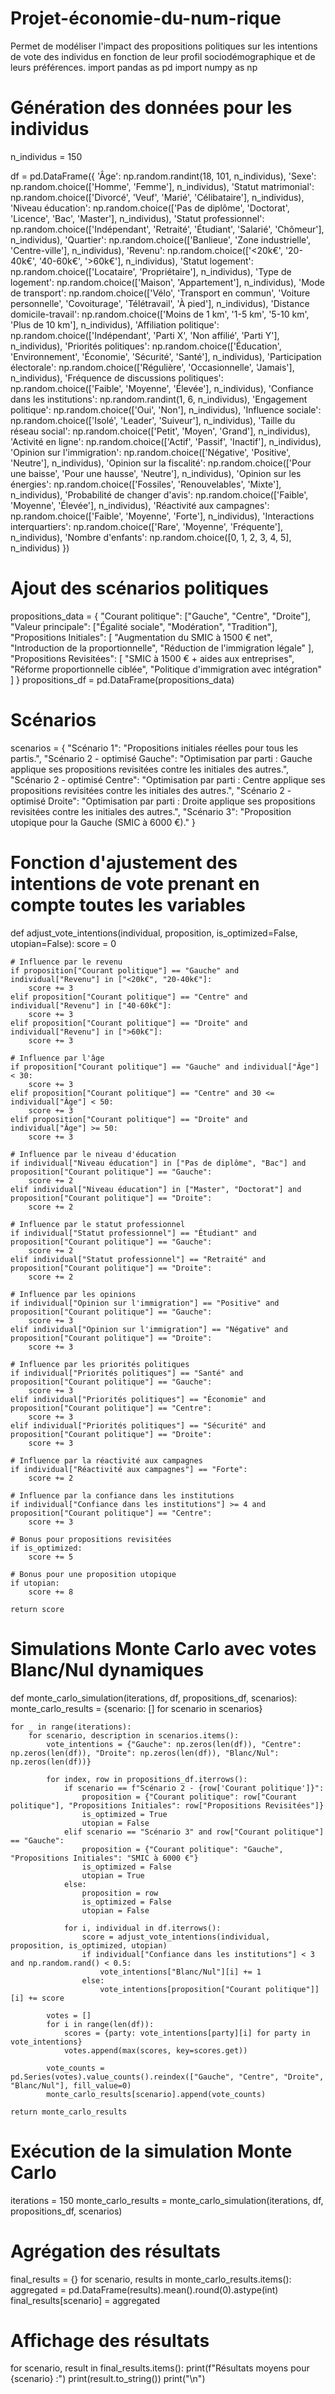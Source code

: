 # Projet-économie-du-num-rique
Permet de modéliser l'impact des propositions politiques sur les intentions de vote des individus en fonction de leur profil sociodémographique et de leurs préférences.
import pandas as pd
import numpy as np

# Génération des données pour les individus
n_individus = 150

df = pd.DataFrame({
    'Âge': np.random.randint(18, 101, n_individus),
    'Sexe': np.random.choice(['Homme', 'Femme'], n_individus),
    'Statut matrimonial': np.random.choice(['Divorcé', 'Veuf', 'Marié', 'Célibataire'], n_individus),
    'Niveau éducation': np.random.choice(['Pas de diplôme', 'Doctorat', 'Licence', 'Bac', 'Master'], n_individus),
    'Statut professionnel': np.random.choice(['Indépendant', 'Retraité', 'Étudiant', 'Salarié', 'Chômeur'], n_individus),
    'Quartier': np.random.choice(['Banlieue', 'Zone industrielle', 'Centre-ville'], n_individus),
    'Revenu': np.random.choice(['<20k€', '20-40k€', '40-60k€', '>60k€'], n_individus),
    'Statut logement': np.random.choice(['Locataire', 'Propriétaire'], n_individus),
    'Type de logement': np.random.choice(['Maison', 'Appartement'], n_individus),
    'Mode de transport': np.random.choice(['Vélo', 'Transport en commun', 'Voiture personnelle', 'Covoiturage', 'Télétravail', 'À pied'], n_individus),
    'Distance domicile-travail': np.random.choice(['Moins de 1 km', '1-5 km', '5-10 km', 'Plus de 10 km'], n_individus),
    'Affiliation politique': np.random.choice(['Indépendant', 'Parti X', 'Non affilié', 'Parti Y'], n_individus),
    'Priorités politiques': np.random.choice(['Éducation', 'Environnement', 'Économie', 'Sécurité', 'Santé'], n_individus),
    'Participation électorale': np.random.choice(['Régulière', 'Occasionnelle', 'Jamais'], n_individus),
    'Fréquence de discussions politiques': np.random.choice(['Faible', 'Moyenne', 'Élevée'], n_individus),
    'Confiance dans les institutions': np.random.randint(1, 6, n_individus),
    'Engagement politique': np.random.choice(['Oui', 'Non'], n_individus),
    'Influence sociale': np.random.choice(['Isolé', 'Leader', 'Suiveur'], n_individus),
    'Taille du réseau social': np.random.choice(['Petit', 'Moyen', 'Grand'], n_individus),
    'Activité en ligne': np.random.choice(['Actif', 'Passif', 'Inactif'], n_individus),
    'Opinion sur l\'immigration': np.random.choice(['Négative', 'Positive', 'Neutre'], n_individus),
    'Opinion sur la fiscalité': np.random.choice(['Pour une baisse', 'Pour une hausse', 'Neutre'], n_individus),
    'Opinion sur les énergies': np.random.choice(['Fossiles', 'Renouvelables', 'Mixte'], n_individus),
    'Probabilité de changer d\'avis': np.random.choice(['Faible', 'Moyenne', 'Élevée'], n_individus),
    'Réactivité aux campagnes': np.random.choice(['Faible', 'Moyenne', 'Forte'], n_individus),
    'Interactions interquartiers': np.random.choice(['Rare', 'Moyenne', 'Fréquente'], n_individus),
    'Nombre d\'enfants': np.random.choice([0, 1, 2, 3, 4, 5], n_individus)
})

# Ajout des scénarios politiques
propositions_data = {
    "Courant politique": ["Gauche", "Centre", "Droite"],
    "Valeur principale": ["Égalité sociale", "Modération", "Tradition"],
    "Propositions Initiales": [
        "Augmentation du SMIC à 1500 € net",
        "Introduction de la proportionnelle",
        "Réduction de l'immigration légale"
    ],
    "Propositions Revisitées": [
        "SMIC à 1500 € + aides aux entreprises",
        "Réforme proportionnelle ciblée",
        "Politique d'immigration avec intégration"
    ]
}
propositions_df = pd.DataFrame(propositions_data)

# Scénarios
scenarios = {
    "Scénario 1": "Propositions initiales réelles pour tous les partis.",
    "Scénario 2 - optimisé Gauche": "Optimisation par parti : Gauche applique ses propositions revisitées contre les initiales des autres.",
    "Scénario 2 - optimisé Centre": "Optimisation par parti : Centre applique ses propositions revisitées contre les initiales des autres.",
    "Scénario 2 - optimisé Droite": "Optimisation par parti : Droite applique ses propositions revisitées contre les initiales des autres.",
    "Scénario 3": "Proposition utopique pour la Gauche (SMIC à 6000 €)."
}

# Fonction d'ajustement des intentions de vote prenant en compte toutes les variables
def adjust_vote_intentions(individual, proposition, is_optimized=False, utopian=False):
    score = 0

    # Influence par le revenu
    if proposition["Courant politique"] == "Gauche" and individual["Revenu"] in ["<20k€", "20-40k€"]:
        score += 3
    elif proposition["Courant politique"] == "Centre" and individual["Revenu"] in ["40-60k€"]:
        score += 3
    elif proposition["Courant politique"] == "Droite" and individual["Revenu"] in [">60k€"]:
        score += 3

    # Influence par l'âge
    if proposition["Courant politique"] == "Gauche" and individual["Âge"] < 30:
        score += 3
    elif proposition["Courant politique"] == "Centre" and 30 <= individual["Âge"] < 50:
        score += 3
    elif proposition["Courant politique"] == "Droite" and individual["Âge"] >= 50:
        score += 3

    # Influence par le niveau d'éducation
    if individual["Niveau éducation"] in ["Pas de diplôme", "Bac"] and proposition["Courant politique"] == "Gauche":
        score += 2
    elif individual["Niveau éducation"] in ["Master", "Doctorat"] and proposition["Courant politique"] == "Droite":
        score += 2

    # Influence par le statut professionnel
    if individual["Statut professionnel"] == "Étudiant" and proposition["Courant politique"] == "Gauche":
        score += 2
    elif individual["Statut professionnel"] == "Retraité" and proposition["Courant politique"] == "Droite":
        score += 2

    # Influence par les opinions
    if individual["Opinion sur l'immigration"] == "Positive" and proposition["Courant politique"] == "Gauche":
        score += 3
    elif individual["Opinion sur l'immigration"] == "Négative" and proposition["Courant politique"] == "Droite":
        score += 3

    # Influence par les priorités politiques
    if individual["Priorités politiques"] == "Santé" and proposition["Courant politique"] == "Gauche":
        score += 3
    elif individual["Priorités politiques"] == "Économie" and proposition["Courant politique"] == "Centre":
        score += 3
    elif individual["Priorités politiques"] == "Sécurité" and proposition["Courant politique"] == "Droite":
        score += 3

    # Influence par la réactivité aux campagnes
    if individual["Réactivité aux campagnes"] == "Forte":
        score += 2

    # Influence par la confiance dans les institutions
    if individual["Confiance dans les institutions"] >= 4 and proposition["Courant politique"] == "Centre":
        score += 3

    # Bonus pour propositions revisitées
    if is_optimized:
        score += 5

    # Bonus pour une proposition utopique
    if utopian:
        score += 8

    return score

# Simulations Monte Carlo avec votes Blanc/Nul dynamiques
def monte_carlo_simulation(iterations, df, propositions_df, scenarios):
    monte_carlo_results = {scenario: [] for scenario in scenarios}

    for _ in range(iterations):
        for scenario, description in scenarios.items():
            vote_intentions = {"Gauche": np.zeros(len(df)), "Centre": np.zeros(len(df)), "Droite": np.zeros(len(df)), "Blanc/Nul": np.zeros(len(df))}

            for index, row in propositions_df.iterrows():
                if scenario == f"Scénario 2 - {row['Courant politique']}":
                    proposition = {"Courant politique": row["Courant politique"], "Propositions Initiales": row["Propositions Revisitées"]}
                    is_optimized = True
                    utopian = False
                elif scenario == "Scénario 3" and row["Courant politique"] == "Gauche":
                    proposition = {"Courant politique": "Gauche", "Propositions Initiales": "SMIC à 6000 €"}
                    is_optimized = False
                    utopian = True
                else:
                    proposition = row
                    is_optimized = False
                    utopian = False

                for i, individual in df.iterrows():
                    score = adjust_vote_intentions(individual, proposition, is_optimized, utopian)
                    if individual["Confiance dans les institutions"] < 3 and np.random.rand() < 0.5:
                        vote_intentions["Blanc/Nul"][i] += 1
                    else:
                        vote_intentions[proposition["Courant politique"]][i] += score

            votes = []
            for i in range(len(df)):
                scores = {party: vote_intentions[party][i] for party in vote_intentions}
                votes.append(max(scores, key=scores.get))

            vote_counts = pd.Series(votes).value_counts().reindex(["Gauche", "Centre", "Droite", "Blanc/Nul"], fill_value=0)
            monte_carlo_results[scenario].append(vote_counts)

    return monte_carlo_results

# Exécution de la simulation Monte Carlo
iterations = 150
monte_carlo_results = monte_carlo_simulation(iterations, df, propositions_df, scenarios)

# Agrégation des résultats
final_results = {}
for scenario, results in monte_carlo_results.items():
    aggregated = pd.DataFrame(results).mean().round(0).astype(int)
    final_results[scenario] = aggregated

# Affichage des résultats
for scenario, result in final_results.items():
    print(f"Résultats moyens pour {scenario} :")
    print(result.to_string())
    print("\n")
